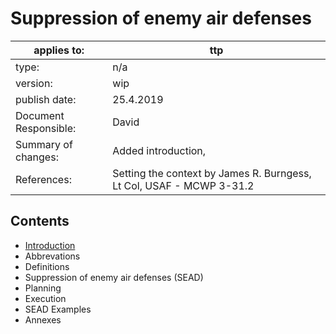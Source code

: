 # Suppression of enemy air defenses


applies to: | ttp
-------- | ---------
type: | n/a
version: | wip
publish date: | 25.4.2019
Document Responsible: | David
Summary of changes: | Added introduction, 
References: | Setting the context by James R. Burngess, Lt Col, USAF - MCWP 3-31.2

## Contents
* [Introduction](TTP_SEAD_Introduction.md)
* Abbrevations
* Definitions
* Suppression of enemy air defenses (SEAD)
* Planning
* Execution
* SEAD Examples
* Annexes

